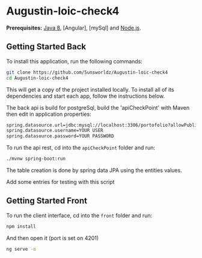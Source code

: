 # Augustin-loic-check4
**Prerequisites:** [Java 8](http://www.oracle.com/technetwork/java/javase/downloads/jdk8-downloads-2133151.html), [Angular], [mySql] and [Node.js](https://nodejs.org/).


## Getting Started Back

To install this application, run the following commands:

```bash
git clone https://github.com/Sunsworldz/Augustin-loic-check4
cd Augustin-loic-check4
```

This will get a copy of the project installed locally. To install all of its dependencies and start each app, follow the instructions below.

The back api is build for postgreSql, build the 'apiCheckPoint' with Maven  then edit in application properties:
```bash
spring.datasource.url=jdbc:mysql://localhost:3306/portofolio?allowPublicKeyRetrieval=true&useSSL=false&serverTimezone=UTC&useLegacyDatetimeCode=false
spring.datasource.username=YOUR USER
spring.datasource.password=YOUR PASSWORD
```

To run the api rest, cd into the `apiCheckPoint` folder and run:
 
```bash
./mvnw spring-boot:run
```

The table creation is done by spring data JPA using the entities values.

Add some entries for testing with this script


## Getting Started Front
To run the client interface, cd into the `front` folder and run:
 
```bash
npm install
```
And then open it (port is set on 4201)

```bash
ng serve -o
```

